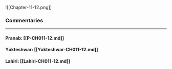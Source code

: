 ![[Chapter-11-12.png]]

### Commentaries

---

#### Pranab: [[P-CH011-12.md]]

#### Yukteshwar: [[Yukteshwar-CH011-12.md]]

#### Lahiri: [[Lahiri-CH011-12.md]]
